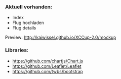 ### Aktuell vorhanden:

- Index
- Flug hochladen
- Flug details

Preview: http://kaiwissel.github.io/XCCup-2.0/mockup

### Libraries:

- https://github.com/chartjs/Chart.js
- https://github.com/Leaflet/Leaflet
- https://github.com/twbs/bootstrap
